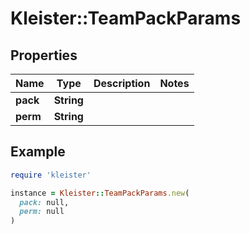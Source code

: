 # Kleister::TeamPackParams

## Properties

| Name | Type | Description | Notes |
| ---- | ---- | ----------- | ----- |
| **pack** | **String** |  |  |
| **perm** | **String** |  |  |

## Example

```ruby
require 'kleister'

instance = Kleister::TeamPackParams.new(
  pack: null,
  perm: null
)
```

